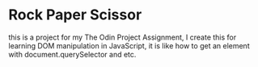# Rock Paper Scissor
this is a project for my The Odin Project Assignment, I create this for learning DOM manipulation in JavaScript, it is like how to get an element with document.querySelector and etc.
